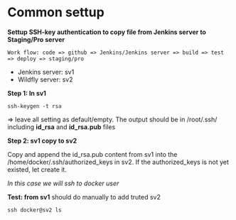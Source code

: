 # Common settup

**Settup SSH-key authentication to copy file from Jenkins server to Staging/Pro server**
```
Work flow: code => github => Jenkins/Jenkins server => build => test => deploy => staging/pro
```
- Jenkins server: sv1
- Wildfly server: sv2

**Step 1: In sv1**
```
ssh-keygen -t rsa
```
=> leave all setting as default/empty. The output should be in /root/.ssh/ including **id_rsa** and **id_rsa.pub** files

**Step 2: sv1 copy to sv2**

Copy and append the id_rsa.pub content from sv1 into the /home/docker/.ssh/authorized_keys in sv2. If the authorized_keys is not yet existed, let create it.

*In this case we will ssh to docker user*

**Test: from sv1** should do manually to add truted sv2
```
ssh docker@sv2 ls
```

   
